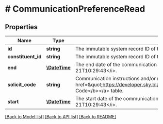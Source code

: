 # # CommunicationPreferenceRead

## Properties

Name | Type | Description | Notes
------------ | ------------- | ------------- | -------------
**id** | **string** | The immutable system record ID of the communication preference. | [optional]
**constituent_id** | **string** | The immutable system record ID of the constituent associated with the communication preference. | [optional]
**end** | [**\DateTime**](\DateTime.md) | The end date of the communication preference. Uses &lt;a href&#x3D;\&quot;https://tools.ietf.org/html/rfc3339\&quot;&gt;ISO-8601 format: &lt;/a&gt;&lt;i&gt;1969-11-21T10:29:43&lt;/i&gt;. | [optional]
**solicit_code** | **string** | Communication instructions and/or restrictions for a constituent. Available values are the entries in the &lt;a href&#x3D;\&quot;https://developer.sky.blackbaud.com/docs/services/56b76470069a0509c8f1c5b3/operations/ListCommunicationPreferences\&quot;&gt;&lt;b&gt;Solicit Code&lt;/b&gt;&lt;/a&gt; table. | [optional]
**start** | [**\DateTime**](\DateTime.md) | The start date of the communication preference. Uses &lt;a href&#x3D;\&quot;https://tools.ietf.org/html/rfc3339\&quot;&gt;ISO-8601 format: &lt;/a&gt;&lt;i&gt;1969-11-21T10:29:43&lt;/i&gt;. | [optional]

[[Back to Model list]](../../README.md#models) [[Back to API list]](../../README.md#endpoints) [[Back to README]](../../README.md)

